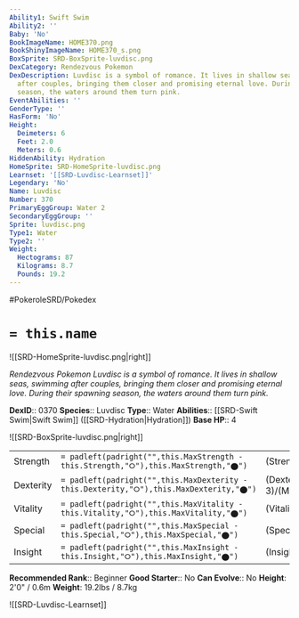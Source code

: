 ```yaml
---
Ability1: Swift Swim
Ability2: ''
Baby: 'No'
BookImageName: HOME370.png
BookShinyImageName: HOME370_s.png
BoxSprite: SRD-BoxSprite-luvdisc.png
DexCategory: Rendezvous Pokemon
DexDescription: Luvdisc is a symbol of romance. It lives in shallow seas, swimming
  after couples, bringing them closer and promising eternal love. During their spawning
  season, the waters around them turn pink.
EventAbilities: ''
GenderType: ''
HasForm: 'No'
Height:
  Deimeters: 6
  Feet: 2.0
  Meters: 0.6
HiddenAbility: Hydration
HomeSprite: SRD-HomeSprite-luvdisc.png
Learnset: '[[SRD-Luvdisc-Learnset]]'
Legendary: 'No'
Name: Luvdisc
Number: 370
PrimaryEggGroup: Water 2
SecondaryEggGroup: ''
Sprite: luvdisc.png
Type1: Water
Type2: ''
Weight:
  Hectograms: 87
  Kilograms: 8.7
  Pounds: 19.2
---
```


#PokeroleSRD/Pokedex

# `= this.name`

![[SRD-HomeSprite-luvdisc.png|right]]

*Rendezvous Pokemon*
*Luvdisc is a symbol of romance. It lives in shallow seas, swimming after couples, bringing them closer and promising eternal love. During their spawning season, the waters around them turn pink.*

**DexID**:: 0370
**Species**:: Luvdisc
**Type**:: Water
**Abilities**:: [[SRD-Swift Swim|Swift Swim]] ([[SRD-Hydration|Hydration]])
**Base HP**:: 4

![[SRD-BoxSprite-luvdisc.png|right]]

|           |                                                                                        |                                          |
| --------- | -------------------------------------------------------------------------------------- | ---------------------------------------- |
| Strength  | `= padleft(padright("",this.MaxStrength - this.Strength,"⭘"),this.MaxStrength,"⬤")`    | (Strength::1)/(MaxStrength::3)   |
| Dexterity | `= padleft(padright("",this.MaxDexterity - this.Dexterity,"⭘"),this.MaxDexterity,"⬤")` | (Dexterity:: 3)/(MaxDexterity::6) |
| Vitality  | `= padleft(padright("",this.MaxVitality - this.Vitality,"⭘"),this.MaxVitality,"⬤")`    | (Vitality::2)/(MaxVitality::4)   |
| Special   | `= padleft(padright("",this.MaxSpecial - this.Special,"⭘"),this.MaxSpecial,"⬤")`       | (Special::1)/(MaxSpecial::3)     |
| Insight   | `= padleft(padright("",this.MaxInsight - this.Insight,"⭘"),this.MaxInsight,"⬤")`       | (Insight::2)/(MaxInsight::4)     |

**Recommended Rank**:: Beginner
**Good Starter**:: No
**Can Evolve**:: No
**Height**: 2'0" / 0.6m
**Weight**: 19.2lbs / 8.7kg

![[SRD-Luvdisc-Learnset]]